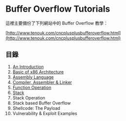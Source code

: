 # Buffer Overflow Tutorials

這裡主要備份了下列網站中的 Buffer Overflow 教學：

[http://www.tenouk.com/cncplusplusbufferoverflow.html](http://www.tenouk.com/cncplusplusbufferoverflow.html)

## 目錄

1. [An Introduction](1_an_introduction.md)
2. [Basic of x86 Architecture](2_basic_of_x86.md)
3. [Assembly Language](3_assembly_language.md)
4. [Compiler, Assembler & Linker](4_compiler_assembler_linker.md)
5. [Function Operation](5_function_operation.md)
6. [Stack](6_function_stack.md)
7. Stack Operation
8. Stack based Buffer Overflow
9. Shellcode: The Payload
10. Vulnerability & Exploit Examples
